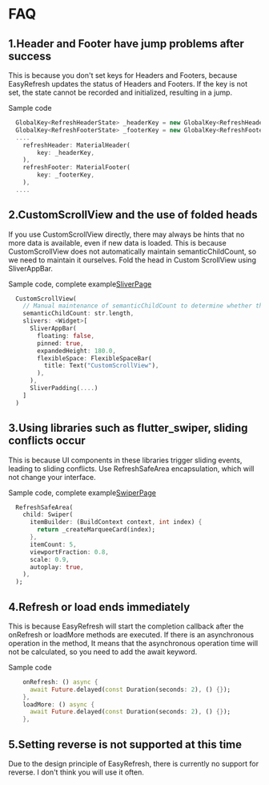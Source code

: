 # FAQ

## 1.Header and Footer have jump problems after success

This is because you don't set keys for Headers and Footers, because EasyRefresh updates the status of Headers and Footers.
If the key is not set, the state cannot be recorded and initialized, resulting in a jump.

Sample code
~~~dart
  GlobalKey<RefreshHeaderState> _headerKey = new GlobalKey<RefreshHeaderState>();
  GlobalKey<RefreshFooterState> _footerKey = new GlobalKey<RefreshFooterState>();
  ....
    refreshHeader: MaterialHeader(
        key: _headerKey,
    ),
    refreshFooter: MaterialFooter(
        key: _footerKey,
    ),
  ....
~~~

## 2.CustomScrollView and the use of folded heads

If you use CustomScrollView directly, there may always be hints that no more data is available, even if new data is loaded.
This is because CustomScrollView does not automatically maintain semanticChildCount, so we need to maintain it ourselves.
Fold the head in Custom ScrollView using SliverAppBar.

Sample code, complete example[SliverPage](https://github.com/xuelongqy/flutter_easyrefresh/blob/master/example/lib/page/sliver_page.dart)
~~~dart
  CustomScrollView(
    // Manual maintenance of semanticChildCount to determine whether there is no more data
    semanticChildCount: str.length,
    slivers: <Widget>[
      SliverAppBar(
        floating: false,
        pinned: true,
        expandedHeight: 180.0,
        flexibleSpace: FlexibleSpaceBar(
          title: Text("CustomScrollView"),
        ),
      ),
      SliverPadding(....)
    ]
  )
~~~

## 3.Using libraries such as flutter_swiper, sliding conflicts occur

This is because UI components in these libraries trigger sliding events, leading to sliding conflicts.
Use RefreshSafeArea encapsulation, which will not change your interface.

Sample code, complete example[SwiperPage](https://github.com/xuelongqy/flutter_easyrefresh/blob/master/example/lib/page/swiper_page.dart)
~~~dart
  RefreshSafeArea(
    child: Swiper(
      itemBuilder: (BuildContext context, int index) {
        return _createMarqueeCard(index);
      },
      itemCount: 5,
      viewportFraction: 0.8,
      scale: 0.9,
      autoplay: true,
    ),
  );
~~~

## 4.Refresh or load ends immediately

This is because EasyRefresh will start the completion callback after the onRefresh or loadMore methods are executed. If there is an asynchronous operation in the method,
It means that the asynchronous operation time will not be calculated, so you need to add the await keyword.

Sample code
~~~dart
    onRefresh: () async {
      await Future.delayed(const Duration(seconds: 2), () {});
    },
    loadMore: () async {
      await Future.delayed(const Duration(seconds: 2), () {});
    },
~~~

## 5.Setting reverse is not supported at this time

Due to the design principle of EasyRefresh, there is currently no support for reverse. I don't think you will use it often.
